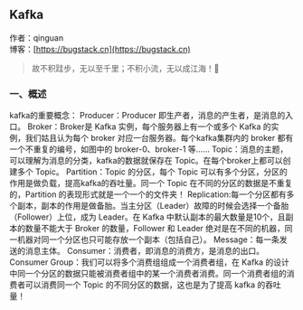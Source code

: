 ## Kafka

作者：qinguan
<br/>博客：[https://bugstack.cn](https://bugstack.cn)

> 故不积跬步，无以至千里；不积小流，无以成江海！🌻


### 一、概述
kafka的重要概念：
Producer：Producer 即生产者，消息的产生者，是消息的入口。
Broker：Broker是 Kafka 实例，每个服务器上有一个或多个 Kafka 的实例，我们姑且认为每个 broker 对应一台服务器。每个kafka集群内的 broker 都有一个不重复的编号，如图中的 broker-0、broker-1 等……
Topic：消息的主题，可以理解为消息的分类，kafka的数据就保存在 Topic。在每个broker上都可以创建多个 Topic。
Partition：Topic 的分区，每个 Topic 可以有多个分区，分区的作用是做负载，提高kafka的吞吐量。同一个 Topic 在不同的分区的数据是不重复的，Partition 的表现形式就是一个一个的文件夹！
Replication:每一个分区都有多个副本，副本的作用是做备胎。当主分区（Leader）故障的时候会选择一个备胎（Follower）上位，成为 Leader。在 Kafka 中默认副本的最大数量是10个，且副本的数量不能大于 Broker 的数量，Follower 和 Leader 绝对是在不同的机器，同一机器对同一个分区也只可能存放一个副本（包括自己）。
Message：每一条发送的消息主体。
Consumer：消费者，即消息的消费方，是消息的出口。
Consumer Group：我们可以将多个消费组组成一个消费者组，在 Kafka 的设计中同一个分区的数据只能被消费者组中的某一个消费者消费。同一个消费者组的消费者可以消费同一个 Topic 的不同分区的数据，这也是为了提高 kafka 的吞吐量！



